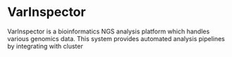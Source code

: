 # VarInspector

VarInspector is a bioinformatics NGS analysis platform which handles various genomics data.
This system provides automated analysis pipelines by integrating with cluster